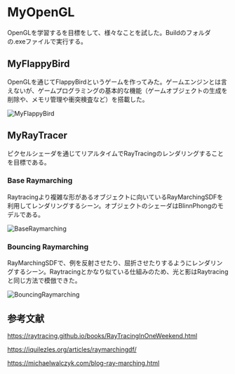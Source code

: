 # MyOpenGL
OpenGLを学習するを目標をして、様々なことを試した。Buildのフォルダの.exeファイルで実行する。

## MyFlappyBird
OpenGLを通じてFlappyBirdというゲームを作ってみた。ゲームエンジンとは言えないが、ゲームプログラミングの基本的な機能（ゲームオブジェクトの生成を削除や、メモリ管理や衝突検査など）を搭載した。

![MyFlappyBird](https://github.com/user-attachments/assets/b24241c6-ff50-446c-8a85-07f227de0140)


## MyRayTracer
ピクセルシェーダを通じてリアルタイムでRayTracingのレンダリングすることを目標である。

### Base Raymarching
Raytracingより複雑な形があるオブジェクトに向いているRayMarchingSDFを利用してレンダリングするシーン。オブジェクトのシェーダはBlinnPhongのモデルである。

![BaseRaymarching](https://github.com/user-attachments/assets/c2d72338-60e3-4214-ac29-10860a9e14ca)


### Bouncing Raymarching
RayMarchingSDFで、例を反射させたり、屈折させたりするようにレンダリングするシーン。Raytracingとかなり似ている仕組みのため、光と影はRaytracingと同じ方法で模倣できた。

![BouncingRaymarching](https://github.com/user-attachments/assets/3983fb4d-6019-48cc-a960-46e1970baaa0)

## 参考文献
https://raytracing.github.io/books/RayTracingInOneWeekend.html

https://iquilezles.org/articles/raymarchingdf/

https://michaelwalczyk.com/blog-ray-marching.html
